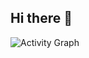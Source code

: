 ## Hi there 👋

![Activity Graph](https://github-readme-activity-graph.vercel.app/graph?username=yourusername&theme=react-dark)



